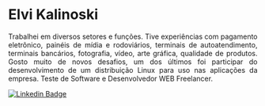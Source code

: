 # Elvi Kalinoski

<p style='text-align: justify;'>
Trabalhei em diversos setores e funções. Tive experiências com pagamento eletrônico, painéis de mídia e rodoviários, terminais de autoatendimento, terminais bancários, fotografia, vídeo, arte gráfica, qualidade de produtos. Gosto muito de novos desafios, um dos últimos foi participar do desenvolvimento de um distribuição Linux para uso nas aplicações da empresa. Teste de Software e Desenvolvedor WEB Freelancer.
</p>

[![Linkedin Badge](https://img.shields.io/badge/-LinkedIn-blue?style=flat-square&logo=Linkedin&logoColor=white&link=https://www.linkedin.com/in/elvikalinoski)](https://www.linkedin.com/in/elvikalinoski)
